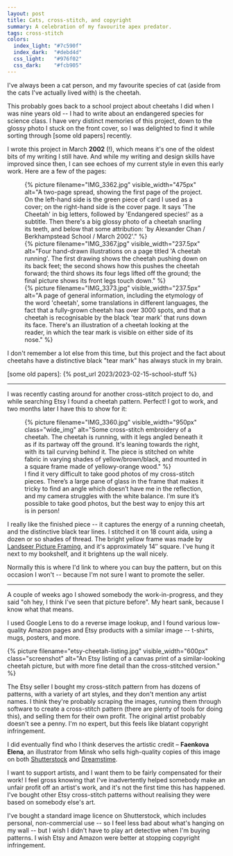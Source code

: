 ```yaml
---
layout: post
title: Cats, cross-stitch, and copyright
summary: A celebration of my favourite apex predator.
tags: cross-stitch
colors:
  index_light: "#7c590f"
  index_dark:  "#debd4d"
  css_light:   "#976f02"
  css_dark:    "#fcb905"
---
```


I've always been a cat person, and my favourite species of cat (aside from the cats I've actually lived with) is the cheetah.

This probably goes back to a school project about cheetahs I did when I was nine years old -- I had to write about an endangered species for science class.
I have very distinct memories of this project, down to the glossy photo I stuck on the front cover, so I was delighted to find it while sorting through [some old papers] recently.

I wrote this project in March **2002** (!), which means it's one of the oldest bits of my writing I still have.
And while my writing and design skills have improved since then, I can see echoes of my current style in even this early work.
Here are a few of the pages:

<figure id="school_project" class="wide_img">
  <div>
    {%
      picture
      filename="IMG_3362.jpg"
      visible_width="475px"
      alt="A two-page spread, showing the first page of the project. On the left-hand side is the green piece of card I used as a cover; on the right-hand side is the cover page. It says 'The Cheetah' in big letters, followed by 'Endangered species!' as a subtitle. Then there's a big glossy photo of a cheetah snarling its teeth, and below that some attribution: 'by Alexander Chan / Berkhampstead School / March 2002'."
    %}
  </div>
  <div>
    {%
      picture
      filename="IMG_3367.jpg"
      visible_width="237.5px"
      alt="Four hand-drawn illustrations on a page titled 'A cheetah running'. The first drawing shows the cheetah pushing down on its back feet; the second shows how this pushes the cheetah forward; the third shows its four legs lifted off the ground; the final picture shows its front legs touch down."
    %}
  </div>
  <div>
    {%
      picture
      filename="IMG_3373.jpg"
      visible_width="237.5px"
      alt="A page of general information, including the etymology of the word 'cheetah', some translations in different languages, the fact that a fully-grown cheetah has over 3000 spots, and that a cheetah is recognisable by the black 'tear mark' that runs down its face. There's an illustration of a cheetah looking at the reader, in which the tear mark is visible on either side of its nose."
    %}
  </div>
</figure>

I don't remember a lot else from this time, but this project and the fact about cheetahs have a distinctive black "tear mark" has always stuck in my brain.

[some old papers]: {% post_url 2023/2023-02-15-school-stuff %}

---

I was recently casting around for another cross-stitch project to do, and while searching Etsy I found a cheetah pattern.
Perfect!
I got to work, and two months later I have this to show for it:

<figure>
  {%
    picture
    filename="IMG_3360.jpg"
    visible_width="950px"
    class="wide_img"
    alt="Some cross-stitch embroidery of a cheetah. The cheetah is running, with it legs angled beneath it as if its partway off the ground. It's leaning towards the right, with its tail curving behind it. The piece is stitched on white fabric in varying shades of yellow/brown/black, and mounted in a square frame made of yellowy-orange wood."
  %}
  <figcaption>
    I find it very difficult to take good photos of my cross-stitch pieces.
    There’s a large pane of glass in the frame that makes it tricky to find an angle which doesn’t have me in the reflection, and my camera struggles with the white balance.
    I’m sure it’s possible to take good photos, but the best way to enjoy this art is in person!
  </figcaption>
</figure>

I really like the finished piece -- it captures the energy of a running cheetah, and the distinctive black tear lines.
I stitched it on 18 count aida, using a dozen or so shades of thread.
The bright yellow frame was made by [Landseer Picture Framing], and it's approximately 14″ square.
I've hung it next to my bookshelf, and it brightens up the wall nicely.

Normally this is where I'd link to where you can buy the pattern, but on this occasion I won't -- because I'm not sure I want to promote the seller.

[Landseer Picture Framing]: https://landseerpictureframes.co.uk/

---

A couple of weeks ago I showed somebody the work-in-progress, and they said "oh hey, I think I've seen that picture before".
My heart sank, because I know what that means.

I used Google Lens to do a reverse image lookup, and I found various low-quality Amazon pages and Etsy products with a similar image -- t-shirts, mugs, posters, and more.

{%
  picture
  filename="etsy-cheetah-listing.jpg"
  visible_width="600px"
  class="screenshot"
  alt="An Etsy listing of a canvas print of a similar-looking cheetah picture, but with more fine detail than the cross-stitched version."
%}

The Etsy seller I bought my cross-stitch pattern from has dozens of patterns, with a variety of art styles, and they don't mention any artist names.
I think they're probably scraping the images, running them through software to create a cross-stitch pattern (there are plenty of tools for doing this), and selling them for their own profit.
The original artist probably doesn't see a penny.
I'm no expert, but this feels like blatant copyright infringement.

I did eventually find who I think deserves the artistic credit – **Faenkova Elena**, an illustrator from Minsk who sells high-quality copies of this image on both [Shutterstock] and [Dreamstime].

I want to support artists, and I want them to be fairly compensated for their work!
I feel gross knowing that I've inadvertently helped somebody make an unfair profit off an artist's work, and it's not the first time this has happened.
I've bought other Etsy cross-stitch patterns without realising they were based on somebody else's art.

I've bought a standard image licence on Shutterstock, which includes personal, non-commercial use -- so I feel less bad about what's hanging on my wall -- but I wish I didn't have to play art detective when I'm buying patterns.
I wish Etsy and Amazon were better at stopping copyright infringement.

[Shutterstock]: https://www.shutterstock.com/image-illustration/cute-cheetah-watercolor-illustration-african-animal-292143374
[Dreamstime]: https://www.dreamstime.com/stock-illustration-cheetah-t-shirt-graphics-african-animals-cheetah-illustration-splash-watercolor-textured-background-unusual-illustration-w-image56129690

<style type="x-text/scss">
  #school_project {
    display: grid;
    grid-template-columns: calc(50% - $grid-gap * 2/3) calc(25% - $grid-gap * 2/3) calc(25% - $grid-gap * 2/3);
    grid-gap: $grid-gap;
  }

  #school_project > div {
    grid-row: 1 / 1;
  }

  @media screen and (max-width: 500px) {
    #school_project {
      grid-template-columns: 50% 50%;
    }

    #school_project > div:nth-child(1) {
      grid-row: 1 / 2;
      grid-column: 1 / span 2;
    }

    #school_project > div:nth-child(2) {
      grid-row: 2 / 2;
      grid-column: 1 / 2;
    }

    #school_project > div:nth-child(3) {
      grid-row: 2 / 2;
      grid-column: 2 / 2;
    }
  }

  #school_project > div img {
    width: 100%;
    height: 100%;
    object-fit: cover;
  }
</style>